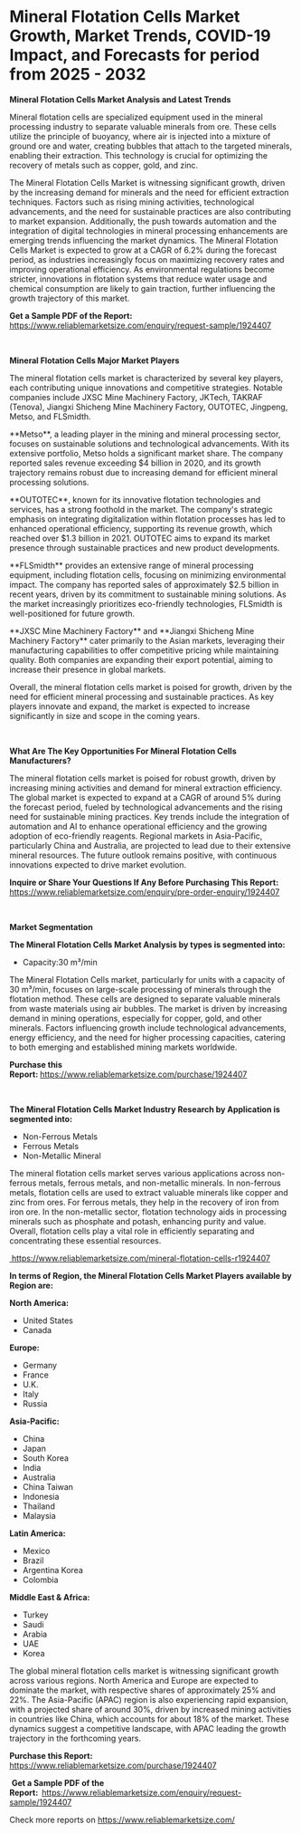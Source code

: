 <p><h1>Mineral Flotation Cells Market Growth, Market Trends, COVID-19 Impact, and Forecasts for period from 2025 - 2032</h1></p><p><strong>Mineral Flotation Cells Market Analysis and Latest Trends</strong></p>
<p><p>Mineral flotation cells are specialized equipment used in the mineral processing industry to separate valuable minerals from ore. These cells utilize the principle of buoyancy, where air is injected into a mixture of ground ore and water, creating bubbles that attach to the targeted minerals, enabling their extraction. This technology is crucial for optimizing the recovery of metals such as copper, gold, and zinc.</p><p>The Mineral Flotation Cells Market is witnessing significant growth, driven by the increasing demand for minerals and the need for efficient extraction techniques. Factors such as rising mining activities, technological advancements, and the need for sustainable practices are also contributing to market expansion. Additionally, the push towards automation and the integration of digital technologies in mineral processing enhancements are emerging trends influencing the market dynamics. The Mineral Flotation Cells Market is expected to grow at a CAGR of 6.2% during the forecast period, as industries increasingly focus on maximizing recovery rates and improving operational efficiency. As environmental regulations become stricter, innovations in flotation systems that reduce water usage and chemical consumption are likely to gain traction, further influencing the growth trajectory of this market.</p></p>
<p><strong>Get a Sample PDF of the Report:&nbsp;</strong> <a href="https://www.reliablemarketsize.com/enquiry/request-sample/1924407?utm_campaign=3075&utm_medium=2&utm_source=Github&utm_content=ia&utm_term=28032025&utm_id=mineral-flotation-cells">https://www.reliablemarketsize.com/enquiry/request-sample/1924407</a></p>
<p>&nbsp;</p>
<p><strong>Mineral Flotation Cells Major Market Players</strong></p>
<p><p>The mineral flotation cells market is characterized by several key players, each contributing unique innovations and competitive strategies. Notable companies include JXSC Mine Machinery Factory, JKTech, TAKRAF (Tenova), Jiangxi Shicheng Mine Machinery Factory, OUTOTEC, Jingpeng, Metso, and FLSmidth.</p><p>**Metso**, a leading player in the mining and mineral processing sector, focuses on sustainable solutions and technological advancements. With its extensive portfolio, Metso holds a significant market share. The company reported sales revenue exceeding $4 billion in 2020, and its growth trajectory remains robust due to increasing demand for efficient mineral processing solutions.</p><p>**OUTOTEC**, known for its innovative flotation technologies and services, has a strong foothold in the market. The company's strategic emphasis on integrating digitalization within flotation processes has led to enhanced operational efficiency, supporting its revenue growth, which reached over $1.3 billion in 2021. OUTOTEC aims to expand its market presence through sustainable practices and new product developments.</p><p>**FLSmidth** provides an extensive range of mineral processing equipment, including flotation cells, focusing on minimizing environmental impact. The company has reported sales of approximately $2.5 billion in recent years, driven by its commitment to sustainable mining solutions. As the market increasingly prioritizes eco-friendly technologies, FLSmidth is well-positioned for future growth.</p><p>**JXSC Mine Machinery Factory** and **Jiangxi Shicheng Mine Machinery Factory** cater primarily to the Asian markets, leveraging their manufacturing capabilities to offer competitive pricing while maintaining quality. Both companies are expanding their export potential, aiming to increase their presence in global markets.</p><p>Overall, the mineral flotation cells market is poised for growth, driven by the need for efficient mineral processing and sustainable practices. As key players innovate and expand, the market is expected to increase significantly in size and scope in the coming years.</p></p>
<p>&nbsp;</p>
<p><strong>What Are The Key Opportunities For Mineral Flotation Cells Manufacturers?</strong></p>
<p><p>The mineral flotation cells market is poised for robust growth, driven by increasing mining activities and demand for mineral extraction efficiency. The global market is expected to expand at a CAGR of around 5% during the forecast period, fueled by technological advancements and the rising need for sustainable mining practices. Key trends include the integration of automation and AI to enhance operational efficiency and the growing adoption of eco-friendly reagents. Regional markets in Asia-Pacific, particularly China and Australia, are projected to lead due to their extensive mineral resources. The future outlook remains positive, with continuous innovations expected to drive market evolution.</p></p>
<p><strong>Inquire or Share Your Questions If Any Before Purchasing This Report:</strong> <a href="https://www.reliablemarketsize.com/enquiry/pre-order-enquiry/1924407?utm_campaign=3075&utm_medium=2&utm_source=Github&utm_content=ia&utm_term=28032025&utm_id=mineral-flotation-cells">https://www.reliablemarketsize.com/enquiry/pre-order-enquiry/1924407</a></p>
<p>&nbsp;</p>
<p><strong>Market Segmentation</strong></p>
<p><strong>The Mineral Flotation Cells Market Analysis by types is segmented into:</strong></p>
<p><ul><li>Capacity:30 m³/min</li></ul></p>
<p><p>The Mineral Flotation Cells market, particularly for units with a capacity of 30 m³/min, focuses on large-scale processing of minerals through the flotation method. These cells are designed to separate valuable minerals from waste materials using air bubbles. The market is driven by increasing demand in mining operations, especially for copper, gold, and other minerals. Factors influencing growth include technological advancements, energy efficiency, and the need for higher processing capacities, catering to both emerging and established mining markets worldwide.</p></p>
<p><strong>Purchase this Report:&nbsp;</strong><a href="https://www.reliablemarketsize.com/purchase/1924407?utm_campaign=3075&utm_medium=2&utm_source=Github&utm_content=ia&utm_term=28032025&utm_id=mineral-flotation-cells">https://www.reliablemarketsize.com/purchase/1924407</a></p>
<p>&nbsp;</p>
<p><strong>The Mineral Flotation Cells Market Industry Research by Application is segmented into:</strong></p>
<p><ul><li>Non-Ferrous Metals</li><li>Ferrous Metals</li><li>Non-Metallic Mineral</li></ul></p>
<p><p>The mineral flotation cells market serves various applications across non-ferrous metals, ferrous metals, and non-metallic minerals. In non-ferrous metals, flotation cells are used to extract valuable minerals like copper and zinc from ores. For ferrous metals, they help in the recovery of iron from iron ore. In the non-metallic sector, flotation technology aids in processing minerals such as phosphate and potash, enhancing purity and value. Overall, flotation cells play a vital role in efficiently separating and concentrating these essential resources.</p></p>
<p><a href="https://www.reliablemarketsize.com/mineral-flotation-cells-r1924407?utm_campaign=3075&utm_medium=2&utm_source=Github&utm_content=ia&utm_term=28032025&utm_id=mineral-flotation-cells">&nbsp;https://www.reliablemarketsize.com/mineral-flotation-cells-r1924407</a></p>
<p><strong>In terms of Region, the Mineral Flotation Cells Market Players available by Region are:</strong></p>
<p>
    <p> <strong> North America: </strong>
        <ul>
            <li>United States</li>
            <li>Canada</li>
        </ul>
        </p> 
    <p> <strong> Europe: </strong>
        <ul>
            <li>Germany</li>
            <li>France</li>
            <li>U.K.</li>
            <li>Italy</li>
            <li>Russia</li>
        </ul>
        </p> 
    <p> <strong> Asia-Pacific: </strong>
        <ul>
            <li>China</li>
            <li>Japan</li>
            <li>South Korea</li>
            <li>India</li>
            <li>Australia</li>
            <li>China Taiwan</li>
            <li>Indonesia</li>
            <li>Thailand</li>
            <li>Malaysia</li>
        </ul>
        </p> 
    <p> <strong> Latin America: </strong>
        <ul>
            <li>Mexico</li>
            <li>Brazil</li>
            <li>Argentina Korea</li>
            <li>Colombia</li>
        </ul>
        </p> 
    <p> <strong> Middle East & Africa: </strong>
        <ul>
            <li>Turkey</li>
            <li>Saudi</li>
            <li>Arabia</li>
            <li>UAE</li>
            <li>Korea</li>
        </ul>
    </p>
    </p>
<p><p>The global mineral flotation cells market is witnessing significant growth across various regions. North America and Europe are expected to dominate the market, with respective shares of approximately 25% and 22%. The Asia-Pacific (APAC) region is also experiencing rapid expansion, with a projected share of around 30%, driven by increased mining activities in countries like China, which accounts for about 18% of the market. These dynamics suggest a competitive landscape, with APAC leading the growth trajectory in the forthcoming years.</p></p>
<p><strong>Purchase this Report: </strong><a href="https://www.reliablemarketsize.com/purchase/1924407?utm_campaign=3075&utm_medium=2&utm_source=Github&utm_content=ia&utm_term=28032025&utm_id=mineral-flotation-cells">https://www.reliablemarketsize.com/purchase/1924407</a></p>
<p>&nbsp;<strong>Get a Sample PDF of the Report:&nbsp;&nbsp;</strong><a href="https://www.reliablemarketsize.com/enquiry/request-sample/1924407?utm_campaign=3075&utm_medium=2&utm_source=Github&utm_content=ia&utm_term=28032025&utm_id=mineral-flotation-cells">https://www.reliablemarketsize.com/enquiry/request-sample/1924407</a></p>
<p><strong></strong></p>
<p>Check more reports on <a href="https://www.reliablemarketsize.com/?utm_campaign=3075&utm_medium=2&utm_source=Github&utm_content=ia&utm_term=28032025&utm_id=mineral-flotation-cells">https://www.reliablemarketsize.com/</a></p>